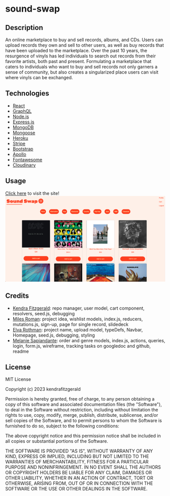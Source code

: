 # sound-swap
## Description
An online marketplace to buy and sell records, albums, and CDs. Users can upload records they own and sell to other users, as well as buy records that have been uploaded to the marketplace. Over the past 10 years, the resurgence of vinyls  has led individuals to search out records from their favorite artists, both past and present. Formulating a marketplace that caters to individuals who want to buy and sell records not only garners a sense of community, but also creates  a singularized place users can visit where vinyls can be exchanged.  

## Technologies 
* [React](https://legacy.reactjs.org/docs/getting-started.html)
* [GraphQL](https://www.howtographql.com/basics/1-graphql-is-the-better-rest/)
* [Node.js](https://coding-boot-camp.github.io/full-stack/nodejs/how-to-install-nodejs)
* [Express.js](https://expressjs.com/)
* [MongoDB](https://www.mongodb.com/)
* [Mongoose](https://www.npmjs.com/package/mongoose)
* [Heroku](https://www.heroku.com/what)
* [Stripe](https://stripe.com/)
* [Bootstrap](https://getbootstrap.com/)
* [Apollo](https://www.apollographql.com/docs/apollo-server/v3/)
* [Fontawesome](https://fontawesome.com/)
* [Cloudinary](https://cloudinary.com/)

## Usage
[Click here](https://infinite-anchorage-85332.herokuapp.com/) to visit the site!
![Deployed](./assets/images/Screenshot%202023-06-05%20at%2011.52.32%20AM.png)


## Credits
* [Kendra Fitzgerald](https://github.com/kendrafitzgerald): repo manager, user model, cart component, resolvers, seed.js, debugging
* [Miles Roman](https://github.com/Myroman81): project idea, wishlist models, index.js, reducers, mutations.js, sign-up, page for single record, slidedeck
* [Elva Rothman](https://github.com/erothman1): project name, upload model, typeDefs, Navbar, Homepage, seed.js, debugging, styling
* [Melanie Sapiandante](https://github.com/msapiandante): order and genre models, index.js, actions, queries, login, form.js, wireframe, tracking tasks on googledoc and github, readme



## License

MIT License

Copyright (c) 2023 kendrafitzgerald

Permission is hereby granted, free of charge, to any person obtaining a copy
of this software and associated documentation files (the "Software"), to deal
in the Software without restriction, including without limitation the rights
to use, copy, modify, merge, publish, distribute, sublicense, and/or sell
copies of the Software, and to permit persons to whom the Software is
furnished to do so, subject to the following conditions:

The above copyright notice and this permission notice shall be included in all
copies or substantial portions of the Software.

THE SOFTWARE IS PROVIDED "AS IS", WITHOUT WARRANTY OF ANY KIND, EXPRESS OR
IMPLIED, INCLUDING BUT NOT LIMITED TO THE WARRANTIES OF MERCHANTABILITY,
FITNESS FOR A PARTICULAR PURPOSE AND NONINFRINGEMENT. IN NO EVENT SHALL THE
AUTHORS OR COPYRIGHT HOLDERS BE LIABLE FOR ANY CLAIM, DAMAGES OR OTHER
LIABILITY, WHETHER IN AN ACTION OF CONTRACT, TORT OR OTHERWISE, ARISING FROM,
OUT OF OR IN CONNECTION WITH THE SOFTWARE OR THE USE OR OTHER DEALINGS IN THE
SOFTWARE.



